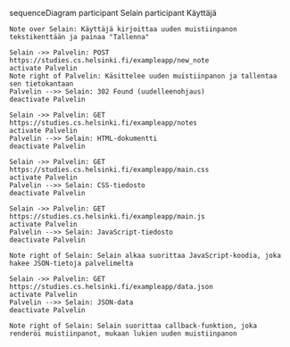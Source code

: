 sequenceDiagram
    participant Selain
    participant Käyttäjä

    Note over Selain: Käyttäjä kirjoittaa uuden muistiinpanon tekstikenttään ja painaa "Tallenna"

    Selain ->> Palvelin: POST https://studies.cs.helsinki.fi/exampleapp/new_note
    activate Palvelin
    Note right of Palvelin: Käsittelee uuden muistiinpanon ja tallentaa sen tietokantaan
    Palvelin -->> Selain: 302 Found (uudelleenohjaus)
    deactivate Palvelin

    Selain ->> Palvelin: GET https://studies.cs.helsinki.fi/exampleapp/notes
    activate Palvelin
    Palvelin -->> Selain: HTML-dokumentti
    deactivate Palvelin

    Selain ->> Palvelin: GET https://studies.cs.helsinki.fi/exampleapp/main.css
    activate Palvelin
    Palvelin -->> Selain: CSS-tiedosto
    deactivate Palvelin

    Selain ->> Palvelin: GET https://studies.cs.helsinki.fi/exampleapp/main.js
    activate Palvelin
    Palvelin -->> Selain: JavaScript-tiedosto
    deactivate Palvelin

    Note right of Selain: Selain alkaa suorittaa JavaScript-koodia, joka hakee JSON-tietoja palvelimelta

    Selain ->> Palvelin: GET https://studies.cs.helsinki.fi/exampleapp/data.json
    activate Palvelin
    Palvelin -->> Selain: JSON-data
    deactivate Palvelin

    Note right of Selain: Selain suorittaa callback-funktion, joka renderöi muistiinpanot, mukaan lukien uuden muistiinpanon
